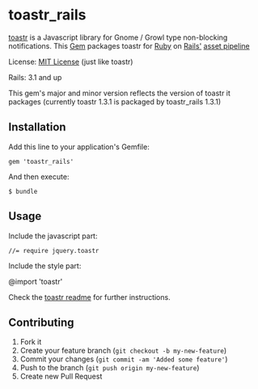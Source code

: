 toastr_rails
=======================

[toastr](https://github.com/CodeSeven/toastr) is a Javascript library for Gnome / Growl type non-blocking notifications.
This [Gem](http://rubygems.org/) packages toastr for [Ruby](http://www.ruby-lang.org) on
[Rails'](http://rubyonrails.org/) [asset pipeline](http://guides.rubyonrails.org/asset_pipeline.html)

License: [MIT License](http://opensource.org/licenses/MIT) (just like toastr)

Rails: 3.1 and up

This gem's major and minor version reflects the version of toastr it packages (currently toastr 1.3.1 is packaged by toastr_rails 1.3.1)


## Installation

Add this line to your application's Gemfile:

    gem 'toastr_rails'


And then execute:

    $ bundle


## Usage

Include the javascript part:

    //= require jquery.toastr


Include the style part:

  @import 'toastr'

Check the [toastr readme](https://github.com/CodeSeven/toastr) for further instructions.

## Contributing

1. Fork it
2. Create your feature branch (`git checkout -b my-new-feature`)
3. Commit your changes (`git commit -am 'Added some feature'`)
4. Push to the branch (`git push origin my-new-feature`)
5. Create new Pull Request